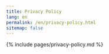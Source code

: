```yaml
---
title: Privacy Policy
lang: en
permalink: /en/privacy-policy.html
sitemap: false
---
```


{% include pages/privacy-policy.md %}
 
